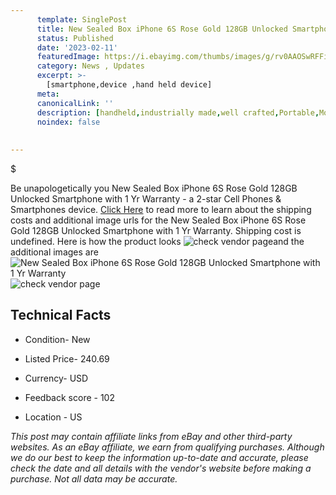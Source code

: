```yaml
---
      template: SinglePost
      title: New Sealed Box iPhone 6S Rose Gold 128GB Unlocked Smartphone with 1 Yr Warranty
      status: Published
      date: '2023-02-11'
      featuredImage: https://i.ebayimg.com/thumbs/images/g/rv0AAOSwRFFi7Hzn/s-l225.jpg
      category: News , Updates
      excerpt: >-
        [smartphone,device ,hand held device]
      meta:
      canonicalLink: ''
      description: [handheld,industrially made,well crafted,Portable,Mobile,Compact,Convenient,Lightweight,Maneuverable,Man-portable,Miniature,Carriable,Hand-held,Light,Holdable,Transportable,Mobile device,Pocket-sized,On-the-go,Wireless,Cordless,Compact size,Convenient size, smartphone,device ,hand held device]
      noindex: false
      
        
---
```

$

Be unapologetically you New Sealed Box iPhone 6S Rose Gold 128GB Unlocked Smartphone with 1 Yr Warranty - a 2-star Cell Phones & Smartphones device. [Click Here](https://www.ebay.com/itm/394408949460?hash=item5bd49af6d4%3Ag%3Arv0AAOSwRFFi7Hzn&mkevt=1&mkcid=1&mkrid=711-53200-19255-0&campid=%253CePNCampaignId%253E&customid=%253CreferenceId%253E&toolid=10049) to read more to learn about the shipping costs and additional image urls for the New Sealed Box iPhone 6S Rose Gold 128GB Unlocked Smartphone with 1 Yr Warranty. Shipping cost is undefined. Here is how the product looks ![check vendor page](https://i.ebayimg.com/thumbs/images/g/rv0AAOSwRFFi7Hzn/s-l225.jpg)and the additional images are![New Sealed Box iPhone 6S Rose Gold 128GB Unlocked Smartphone with 1 Yr Warranty](https://i.ebayimg.com/images/g/rv0AAOSwRFFi7Hzn/s-l1600.jpg)![check vendor page](https://origin-galleryplus.ebayimg.com/ws/web/394408949460_2_0_1/225x225.jpg,https://origin-galleryplus.ebayimg.com/ws/web/394408949460_3_0_1/225x225.jpg,https://origin-galleryplus.ebayimg.com/ws/web/394408949460_4_0_1/225x225.jpg,https://origin-galleryplus.ebayimg.com/ws/web/394408949460_5_0_1/225x225.jpg,https://origin-galleryplus.ebayimg.com/ws/web/394408949460_6_0_1/225x225.jpg,https://origin-galleryplus.ebayimg.com/ws/web/394408949460_7_0_1/225x225.jpg)



 ## Technical Facts 



     
      

 - Condition- New 


      

 - Listed Price- 240.69 


      

 - Currency- USD 


      

 - Feedback score - 102 


      

 - Location - US 


      
      

 *_This post may contain affiliate links from eBay and other third-party websites. As an eBay affiliate, we earn from qualifying purchases. Although we do our best to keep the information up-to-date and accurate, please check the date and all details with the vendor's website before making a purchase. Not all data may be accurate._*






